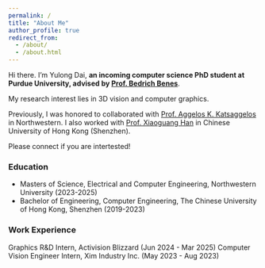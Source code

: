 ```yaml
---
permalink: /
title: "About Me"
author_profile: true
redirect_from: 
  - /about/
  - /about.html
---
```


Hi there. I’m Yulong Dai, **an incoming computer science PhD student at Purdue University, advised by [Prof. Bedrich Benes](https://www.cs.purdue.edu/homes/bbenes/)**.

My research interest lies in 3D vision and computer graphics.

Previously, I was honored to collaborated with [Prof. Aggelos K. Katsaggelos](https://sites.northwestern.edu/ivpl/) in Northwestern. I also worked with [Prof. Xiaoguang Han](https://scholar.google.com/citations?user=z-rqsR4AAAAJ&hl=en) in Chinese University of Hong Kong (Shenzhen).

Please connect if you are intertested!

### Education
- Masters of Science, Electrical and Computer Engineering, Northwestern University (2023-2025)
- Bachelor of Engineering, Computer Engineering, The Chinese University of Hong Kong, Shenzhen (2019-2023)

### Work Experience
Graphics R&D Intern, Activision Blizzard (Jun 2024 - Mar 2025)
Computer Vision Engineer Intern, Xim Industry Inc. (May 2023 - Aug 2023)

